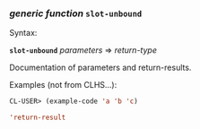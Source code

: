 ### <em>generic function</em> <strong>`slot-unbound`</strong>

Syntax:

<strong>`slot-unbound`</strong> <em>parameters</em> => <em>return-type</em>

Documentation of parameters and return-results.

Examples (not from CLHS...):

```lisp
CL-USER> (example-code 'a 'b 'c)

'return-result
```
